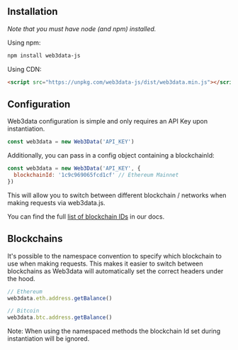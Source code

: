 ## Installation 
<i>Note that you must have node (and npm) installed.</i>

Using npm:
```bash
npm install web3data-js
```

Using CDN:
```html
<script src="https://unpkg.com/web3data-js/dist/web3data.min.js"></script>
```

## Configuration
Web3data configuration is simple and only requires an API Key upon instantiation.
```javascript
const web3data = new Web3Data('API_KEY')
```

Additionally, you can pass in a config object containing a blockchainId:
```javascript
const web3data = new Web3Data('API_KEY', {
  blockchainId: '1c9c969065fcd1cf' // Ethereum Mainnet
})
```
This will allow you to switch between different blockchain / networks when making
requests via web3data.js.

You can find the full [list of blockchain IDs](https://docs.amberdata.io/reference#blockchain-ids) in our docs.

## Blockchains
It's possible to the namespace convention to specify which blockchain to use when making requests.
This makes it easier to switch between blockchains as Web3data will automatically set the correct headers under
the hood.

```javascript
// Ethereum
web3data.eth.address.getBalance()

// Bitcoin
web3data.btc.address.getBalance()
```

Note: When using the namespaced methods the blockchain Id set during instantiation will be ignored.


